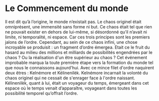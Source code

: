 # Le Commencement du monde

Il est dit qu’à l’origine, le monde n’existait pas.
Le chaos originel était omniprésent, une immensité sans forme ni but.
Ce chaos était tel que rien ne pouvait exister en dehors de lui-même, si désordonné qu’il n’avait ni limite, ni temporalité, ni espace.
Car ces trois principes sont les premiers jalons de l’ordre.
Cependant, au sein de ce chaos infini, une chose incroyable se produisit : un fragment d’ordre émergea.
Etait ce le fruit du hasard au milieu des millions et milliards de possibilités engendrées par le chaos ?
Ou la réalisation d'un être supérieur au chaos ?
Cet événement improbable marqua la toute première étape vers la formation du monde tel que nous le connaissons aujourd'hui.
Avec ce mince filet d'ordre naquirent deux êtres : Kelnémore et Kélinenilèk.
Kelnémore incarnait la volonté du chaos originel qui ne cessait de s'enrager face à l'ordre naissant.
Kélinenilèk, quant à lui, était un voyageur du temps, émergeant dans cet espace où le temps venait d’apparaître, voyageant dans toutes les possibilité temporel qu’offrait l’ordre.

